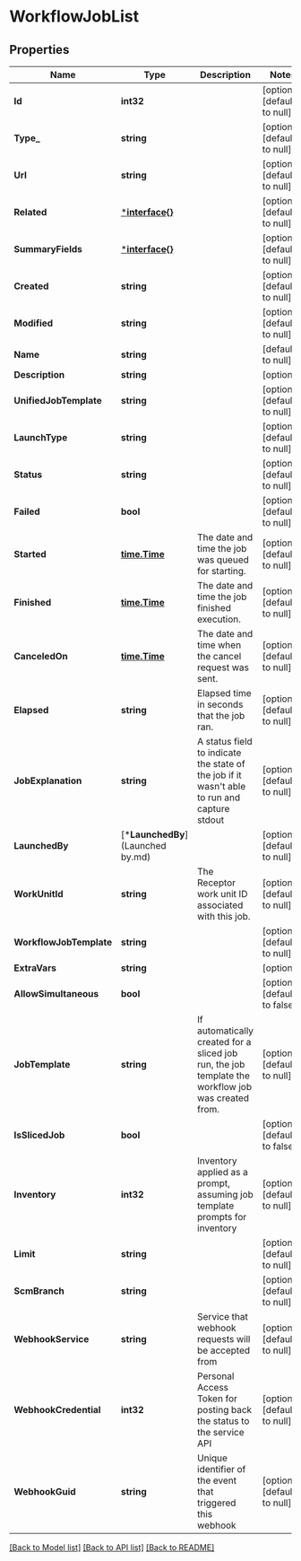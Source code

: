 # WorkflowJobList

## Properties
Name | Type | Description | Notes
------------ | ------------- | ------------- | -------------
**Id** | **int32** |  | [optional] [default to null]
**Type_** | **string** |  | [optional] [default to null]
**Url** | **string** |  | [optional] [default to null]
**Related** | [***interface{}**](interface{}.md) |  | [optional] [default to null]
**SummaryFields** | [***interface{}**](interface{}.md) |  | [optional] [default to null]
**Created** | **string** |  | [optional] [default to null]
**Modified** | **string** |  | [optional] [default to null]
**Name** | **string** |  | [default to null]
**Description** | **string** |  | [optional] 
**UnifiedJobTemplate** | **string** |  | [optional] [default to null]
**LaunchType** | **string** |  | [optional] [default to null]
**Status** | **string** |  | [optional] [default to null]
**Failed** | **bool** |  | [optional] [default to null]
**Started** | [**time.Time**](time.Time.md) | The date and time the job was queued for starting. | [optional] [default to null]
**Finished** | [**time.Time**](time.Time.md) | The date and time the job finished execution. | [optional] [default to null]
**CanceledOn** | [**time.Time**](time.Time.md) | The date and time when the cancel request was sent. | [optional] [default to null]
**Elapsed** | **string** | Elapsed time in seconds that the job ran. | [optional] [default to null]
**JobExplanation** | **string** | A status field to indicate the state of the job if it wasn&#x27;t able to run and capture stdout | [optional] [default to null]
**LaunchedBy** | [***LaunchedBy**](Launched by.md) |  | [optional] [default to null]
**WorkUnitId** | **string** | The Receptor work unit ID associated with this job. | [optional] [default to null]
**WorkflowJobTemplate** | **string** |  | [optional] [default to null]
**ExtraVars** | **string** |  | [optional] 
**AllowSimultaneous** | **bool** |  | [optional] [default to false]
**JobTemplate** | **string** | If automatically created for a sliced job run, the job template the workflow job was created from. | [optional] [default to null]
**IsSlicedJob** | **bool** |  | [optional] [default to false]
**Inventory** | **int32** | Inventory applied as a prompt, assuming job template prompts for inventory | [optional] [default to null]
**Limit** | **string** |  | [optional] [default to null]
**ScmBranch** | **string** |  | [optional] [default to null]
**WebhookService** | **string** | Service that webhook requests will be accepted from | [optional] [default to null]
**WebhookCredential** | **int32** | Personal Access Token for posting back the status to the service API | [optional] [default to null]
**WebhookGuid** | **string** | Unique identifier of the event that triggered this webhook | [optional] [default to null]

[[Back to Model list]](../README.md#documentation-for-models) [[Back to API list]](../README.md#documentation-for-api-endpoints) [[Back to README]](../README.md)

